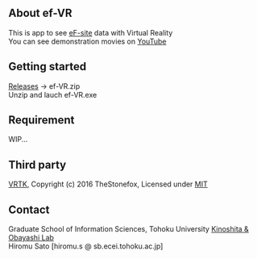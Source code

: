 ## About ef-VR
This is app to see [eF-site](http://service.pdbj.org/eF-site/) data with Virtual Reality  
You can see demonstration movies on [YouTube](https://www.youtube.com/channel/UCmdW1BnFFjxUAdUK1jUqcDg)

## Getting started
[Releases](https://github.com/HiromuSato/ef-VR/releases) -> ef-VR.zip  
Unzip and lauch ef-VR.exe

## Requirement
WIP...

## Third party
[VRTK](https://github.com/thestonefox/VRTK), Copyright (c) 2016 TheStonefox, Licensed under [MIT](https://github.com/thestonefox/VRTK/blob/master/LICENSE)

## Contact
Graduate School of Information Sciences, Tohoku University [Kinoshita & Obayashi Lab](http://www.sb.ecei.tohoku.ac.jp/index-en.html)  
Hiromu Sato [hiromu.s @ sb.ecei.tohoku.ac.jp]
